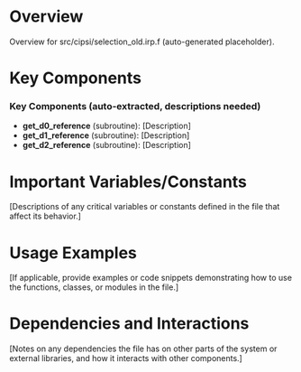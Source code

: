 # Overview

Overview for src/cipsi/selection_old.irp.f (auto-generated placeholder).

# Key Components

### Key Components (auto-extracted, descriptions needed)
- **get_d0_reference** (subroutine): [Description]
- **get_d1_reference** (subroutine): [Description]
- **get_d2_reference** (subroutine): [Description]

# Important Variables/Constants

[Descriptions of any critical variables or constants defined in the file that affect its behavior.]

# Usage Examples

[If applicable, provide examples or code snippets demonstrating how to use the functions, classes, or modules in the file.]

# Dependencies and Interactions

[Notes on any dependencies the file has on other parts of the system or external libraries, and how it interacts with other components.]
